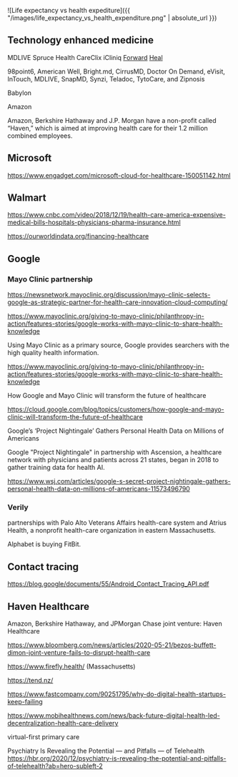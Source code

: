 


![Life expectancy vs health expediture]({{ "/images/life_expectancy_vs_health_expenditure.png" | absolute_url }})


## Technology enhanced medicine

MDLIVE
Spruce Health
CareClix
iCliniq
[Forward][4]
[Heal][5]


98point6, American Well, Bright.md, CirrusMD, Doctor On Demand, eVisit, InTouch, MDLIVE, SnapMD, Synzi, Teladoc, TytoCare, and Zipnosis


Babylon




Amazon

Amazon, Berkshire Hathaway and J.P. Morgan have a non-profit called “Haven,” which is aimed at improving health care for their 1.2 million combined employees. 



## Microsoft

https://www.engadget.com/microsoft-cloud-for-healthcare-150051142.html


## Walmart


https://www.cnbc.com/video/2018/12/19/health-care-america-expensive-medical-bills-hospitals-physicians-pharma-insurance.html


https://ourworldindata.org/financing-healthcare



## Google

### Mayo Clinic partnership

https://newsnetwork.mayoclinic.org/discussion/mayo-clinic-selects-google-as-strategic-partner-for-health-care-innovation-cloud-computing/

https://www.mayoclinic.org/giving-to-mayo-clinic/philanthropy-in-action/features-stories/google-works-with-mayo-clinic-to-share-health-knowledge


Using Mayo Clinic as a primary source, Google provides searchers with the high quality health information.

https://www.mayoclinic.org/giving-to-mayo-clinic/philanthropy-in-action/features-stories/google-works-with-mayo-clinic-to-share-health-knowledge


How Google and Mayo Clinic will transform the future of healthcare

https://cloud.google.com/blog/topics/customers/how-google-and-mayo-clinic-will-transform-the-future-of-healthcare


Google’s ‘Project Nightingale’ Gathers Personal Health Data on Millions of Americans

Google "Project Nightingale" in partnership with Ascension, a healthcare network with physicians and patients across 21 states, began in 2018 to gather training data for health AI.

https://www.wsj.com/articles/google-s-secret-project-nightingale-gathers-personal-health-data-on-millions-of-americans-11573496790




### Verily
partnerships with Palo Alto Veterans Affairs health-care system and Atrius Health, a nonprofit health-care organization in eastern Massachusetts.

Alphabet is buying FitBit.



## Contact tracing

https://blog.google/documents/55/Android_Contact_Tracing_API.pdf




## Haven Healthcare

Amazon, Berkshire Hathaway, and JPMorgan Chase joint venture: Haven Healthcare

https://www.bloomberg.com/news/articles/2020-05-21/bezos-buffett-dimon-joint-venture-fails-to-disrupt-health-care





https://www.firefly.health/ (Massachusetts)



https://tend.nz/

https://www.fastcompany.com/90251795/why-do-digital-health-startups-keep-failing




https://www.mobihealthnews.com/news/back-future-digital-health-led-decentralization-health-care-delivery

virtual-first primary care



Psychiatry Is Revealing the Potential — and Pitfalls — of Telehealth
https://hbr.org/2020/12/psychiatry-is-revealing-the-potential-and-pitfalls-of-telehealth?ab=hero-subleft-2






[1]: https://www.cnbc.com/2019/01/27/98point6-building-the-amazon-prime-of-primary-care.html
[2]: https://www.apnews.com/b3af57ee5d574a2db6a1a628eab1403b
[3]: https://www.statnews.com/2019/10/21/telehealth-rapid-expansion-offers-challenges/
[4]: https://www.goforward.com
[5]: https://heal.com/
